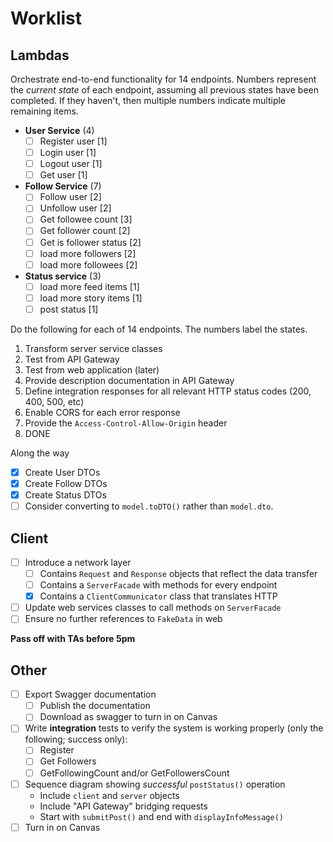# Worklist

## Lambdas

Orchestrate end-to-end functionality for 14 endpoints. Numbers represent the _current state_ of each endpoint, assuming all previous states have been completed. If they haven't, then multiple numbers indicate multiple remaining items.
* **User Service** (4)
  - [ ] Register user [1]
  - [ ] Login user [1]
  - [ ] Logout user [1]
  - [ ] Get user [1]
* **Follow Service** (7)
  - [ ] Follow user [2]
  - [ ] Unfollow user [2]
  - [ ] Get followee count [3]
  - [ ] Get follower count [2]
  - [ ] Get is follower status [2]
  - [ ] load more followers [2]
  - [ ] load more followees [2]
* **Status service** (3)
  - [ ] load more feed items [1]
  - [ ] load more story items [1]
  - [ ] post status [1]

Do the following for each of 14 endpoints. The numbers label the states.
1. Transform server service classes
2. Test from API Gateway
3. Test from web application (later)
4. Provide description documentation in API Gateway
5. Define integration responses for all relevant HTTP status codes (200, 400, 500, etc)
6. Enable CORS for each error response
7. Provide the `Access-Control-Allow-Origin` header
8. DONE

Along the way
- [x] Create User DTOs
- [x] Create Follow DTOs
- [x] Create Status DTOs
- [ ] Consider converting to `model.toDTO()` rather than `model.dto`.

## Client
- [ ] Introduce a network layer
  - [ ] Contains `Request` and `Response` objects that reflect the data transfer
  - [ ] Contains a `ServerFacade` with methods for every endpoint
  - [x] Contains a `ClientCommunicator` class that translates HTTP
- [ ] Update web services classes to call methods on `ServerFacade`
- [ ] Ensure no further references to `FakeData` in web

**Pass off with TAs before 5pm**

## Other
- [ ] Export Swagger documentation
  - [ ] Publish the documentation
  - [ ] Download as swagger to turn in on Canvas
- [ ] Write **integration** tests to verify the system is working properly (only the following; success only):
  - [ ] Register
  - [ ] Get Followers
  - [ ] GetFollowingCount and/or GetFollowersCount
- [ ] Sequence diagram showing _successful_ `postStatus()` operation
  * Include `client` and `server` objects
  * Include "API Gateway" bridging requests
  * Start with `submitPost()` and end with `displayInfoMessage()`
- [ ] Turn in on Canvas
